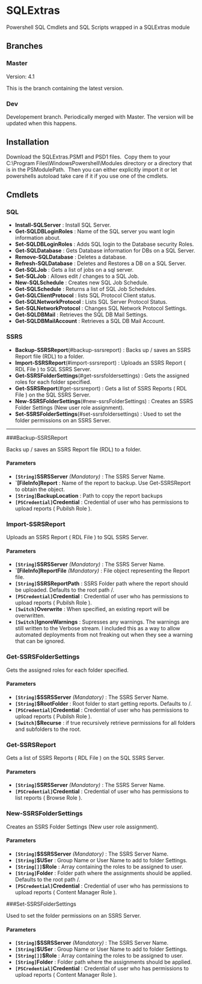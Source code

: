 # SQLExtras

Powershell SQL Cmdlets and SQL Scripts wrapped in a SQLExtras module

## Branches

### Master

Version: 4.1

This is the branch containing the latest version.

### Dev

Developement branch.  Periodically merged with Master.  The version will be updated when this happens.

## Installation

Download the SQLExtras.PSM1 and PSD1 files.  Copy them to your C:\Program Files\WindowsPowershell\Modules directory or a directory that is in the PSModulePath.  Then you can either explicitly import it or let powershells autoload take care if it if you use one of the cmdlets.

## Cmdlets

### SQL

- **Install-SQLServer** : Install SQL Server.  
- **Get-SQLDBLoginRoles** :  Name of the SQL server you want login information about.  
- **Set-SQLDBLoginRoles** :  Adds SQL login to the Database security Roles.  
- **Get-SQLDatabase** :  Gets Database information for DBs on a SQL Server.  
- **Remove-SQLDatabase** : Deletes a database.  
- **Refresh-SQLDatabase** :  Deletes and Restores a DB on a SQL Server.  
- **Get-SQLJob** :  Gets a list of jobs on a sql server.  
- **Set-SQLJob** :  Allows edit / changes to a SQL Job.  
- **New-SQLSchedule** :  Creates new SQL Job Schedule.  
- **Get-SQLSchedule** :  Returns a list of SQL Job Schedules.  
- **Get-SQLClientProtocol** :  lists SQL Protocol Client status.  
- **Get-SQLNetworkProtocol** : Lists SQL Server Protocol Status.
- **Set-SQLNetworkProtocol** :   Changes SQL Network Protocol Settings.  
- **Get-SQLDBMail** :  Retrieves the SQL DB Mail Settings.  
- **Get-SQLDBMailAccount** :  Retrieves a SQL DB Mail Account. 

### SSRS

- **Backup-SSRSReport**(#backup-ssrsreport) : Backs up / saves an SSRS Report file (RDL) to a folder.
- **Import-SSRSReport**(#import-ssrsreport) : Uploads an SSRS Report ( RDL File ) to SQL SSRS Server.  
- **Get-SSRSFolderSettings**(#get-ssrsfoldersettings) : Gets the assigned roles for each folder specified.
- **Get-SSRSReport**(#get-ssrsreport) : Gets a list of SSRS Reports ( RDL File ) on the SQL SSRS Server.  
- **New-SSRSFolderSettings**(#new-ssrsFolderSettings) : Creates an SSRS Folder Settings (New user role assignment).
- **Set-SSRSFolderSettings**(#set-ssrsfoldersettings) : Used to set the folder permissions on an SSRS Server.

***

###Backup-SSRSReport

Backs up / saves an SSRS Report file (RDL) to a folder.

#### Parameters

- **`[String]`SSRSServer** _(Mandatory)_ : The SSRS Server Name.  
- **`[FileInfo]Report** : Name of the report to backup.  Use Get-SSRSReport to obtain the object.
- **`[String]`BackupLocation** : Path to copy the report backups
- **`[PSCredential]`Credential** : Credential of user who has permissions to upload reports ( Pubilsh Role ).

### Import-SSRSReport

Uploads an SSRS Report ( RDL File ) to SQL SSRS Server.

#### Parameters

- **`[String]`SSRSServer** _(Mandatory)_ : The SSRS Server Name.  
- **`[FileInfo]ReportFile** _(Mandatory)_ : File object representing the Report file.
- **`[String]`SSRSReportPath** : SSRS Folder path where the report should be uploaded.  Defaults to the root path /.
- **`[PSCredential]`Credential** : Credential of user who has permissions to upload reports ( Pubilsh Role ).
- **`[Switch]`Overwrite** : When specified, an existing report will be overwritten.
- **`[Switch]`IgnoreWarnings** : Supresses any warnings. The warnings are still written to the Verbose stream.  I included this as a way to allow automated deployments from not freaking out when they see a warning that can be ignored.

### Get-SSRSFolderSettings 

Gets the assigned roles for each folder specified.

#### Parameters

- **`[String]`$SSRSServer** _(Mandatory)_ : The SSRS Server Name.
- **`[String]`$RootFolder** : Root folder to start getting reports.  Defaults to /.
- **`[PSCredential]`Credential** : Credential of user who has permissions to upload reports ( Pubilsh Role ).
- **`[Switch]`$Recurse** : if true recursively retrieve permissions for all folders and subfolders to the root.

### Get-SSRSReport

Gets a list of SSRS Reports ( RDL File ) on the SQL SSRS Server. 

#### Parameters

- **`[String]`SSRSServer** _(Mandatory)_ : The SSRS Server Name.  
- **`[PSCredential]`Credential** : Credential of user who has permissions to list reports ( Browse Role ).

### New-SSRSFolderSettings

Creates an SSRS Folder Settings (New user role assignment).

#### Parameters

- **`[String]`$SSRSServer** _(Mandatory)_ : The SSRS Server Name.
- **`[String]`$USer** : Group Name or User Name to add to folder Settings.
- **`[String[]]`$Role** : Array containing the roles to be assigned to user.
- **`[String]`Folder** : Folder path where the assignments should be applied.  Defaults to the root path /.
- **`[PSCredential]`Credential** : Credential of user who has permissions to upload reports ( Content Manager Role ).

###Set-SSRSFolderSettings

Used to set the folder permissions on an SSRS Server.

#### Parameters

- **`[String]`$SSRSServer** _(Mandatory)_ : The SSRS Server Name.
- **`[String]`$USer** : Group Name or User Name to add to folder Settings.
- **`[String[]]`$Role** : Array containing the roles to be assigned to user.
- **`[String]`Folder** : Folder path where the assignments should be applied.
- **`[PSCredential]`Credential** : Credential of user who has permissions to upload reports ( Content Manager Role ).